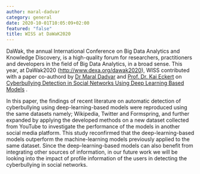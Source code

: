 ```yaml
---
author: maral-dadvar
category: general
date: 2020-10-01T10:05:09+02:00
featured: "false"
title: WISS at DaWaK2020
---
```

DaWak, the annual International Conference on Big Data Analytics and Knowledge Discovery, is a high-quality forum for researchers, practitioners and developers in the field of Big Data Analytics, in a broad sense. This year, at DaWak2020 (http://www.dexa.org/dawak2020), WISS contributed with a paper co-authord by [Dr Maral Dadvar](/people/maral-dadvar) and [Prof. Dr. Kai Eckert](/people/kai-eckert) on [Cyberbullying Detection in Social Networks Using Deep Learning Based Models](https://www.springerprofessional.de/en/cyberbullying-detection-in-social-networks-using-deep-learning-b/18367358) . 
<!--more-->

In this paper, the findings of recent literature on automatic detection of cyberbullying using deep-learning-based models were reproduced using the same datasets namely; Wikipedia, Twitter and Formspring, and further expanded by applying the developed methods on a new dataset collected from YouTube to investigate the performance of the models in another social media platform. This study reconfirmed that the deep-learning-based models outperform the machine-learning models previously applied to the same dataset. Since the deep-learning-based models can also benefit from integrating other sources of information, in our future work we will be looking into the impact of profile information of the users in detecting the cyberbullying in social networks.


